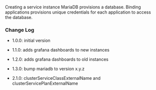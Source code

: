 Creating a service instance MariaDB provisions a database. Binding applications provisions unique credentials for each application to access the database. 

### Change Log

* 1.0.0: initial version
* 1.1.0: adds grafana dashboards to new instances
* 1.2.0: adds grafana dashboards to old instances
* 1.3.0: bump mariadb to version x.y.z
  
* 2.1.0: clusterServiceClassExternalName and clusterServicePlanExternalName 